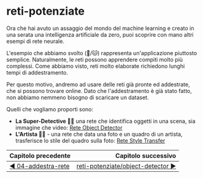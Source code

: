 # reti-potenziate

Ora che hai avuto un assaggio del mondo del machine learning e creato in una serata una intelligenza artificiale da zero, puoi scoprire con mano altri esempi di rete neurale.

L'esempio che abbiamo svolto (🐶/🐱) rappresenta un'applicazione piuttosto semplice. Naturalmente, le reti possono apprendere compiti molto più complessi. Come abbiamo visto, reti molto elaborate richiedono lunghi tempi di addestramento. 

Per questo motivo, andremo ad usare delle reti già pronte ed addestrate, che si possono trovare online. Dato che l'addestramento è già stato fatto, non abbiamo nemmeno bisogno di scaricare un dataset.

Quelli che vogliamo proporti sono:

- **La Super-Detective 🕵️‍♀️** una rete che identifica oggetti in una scena, sia immagine che video: [Rete Object Detector](../reti-potenziate/object-detector)
- **L'Artista 👩‍🎨** - una rete che data una foto e un quadro di un artista, trasferisce lo stile del quadro sulla foto: [Rete Style Transfer](../reti-potenziate/style-transfer)


| Capitolo precedente                                                                                                                                          | Capitolo successivo                                                                           |
| :--------------------------------------------------------------------------------------------------------------------------------------------------------------- | ---------------------------------------------------------------------------------------------------: |
| [◀︎ 04-addestra-rete ](../04-addestra-rete )  | [reti-potenziate/object-detector ▶︎](../reti-potenziate/object-detector) |